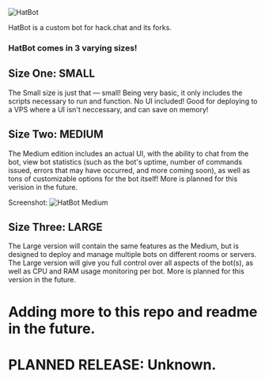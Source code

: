 ![HatBot](http://paswd4.com/s/bt7b00.png)

HatBot is a custom bot for hack.chat and its forks.

### HatBot comes in 3 varying sizes!

## Size One: SMALL

The Small size is just that — small! Being very basic, it only includes the scripts necessary to run and function. No UI included! Good for deploying to a VPS where a UI isn't neccessary, and can save on memory!

## Size Two: MEDIUM

The Medium edition includes an actual UI, with the ability to chat from the bot, view bot statistics (such as the bot's uptime, number of commands issued, errors that may have occurred, and more coming soon), as well as tons of customizable options for the bot itself! More is planned for this verision in the future.

Screenshot:
![HatBot Medium](http://s.paswd4.com/ayrcagle.png)

## Size Three: LARGE

The Large version will contain the same features as the Medium, but is designed to deploy and manage multiple bots on different rooms or servers. The Large version will give you full control over all aspects of the bot(s), as well as CPU and RAM usage monitoring per bot. More is planned for this version in the future.

# Adding more to this repo and readme in the future.
# PLANNED RELEASE: Unknown.
